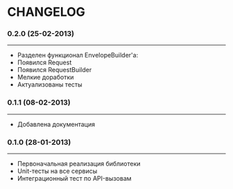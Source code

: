 CHANGELOG
=========

### 0.2.0 (25-02-2013)
______________________

 + Разделен функционал EnvelopeBuilder'а:
 + Появился Request
 + Появился RequestBuilder
 + Мелкие доработки
 + Актуализованы тесты

### 0.1.1 (08-02-2013)
______________________

 + Добавлена документация

### 0.1.0 (28-01-2013)
______________________

 + Первоначальная реализация библиотеки
 + Unit-тесты на все сервисы
 + Интеграционный тест по API-вызовам